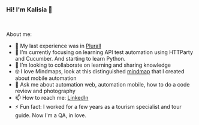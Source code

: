 ### Hi! I'm Kalisia 👋

<br>

About me:

- 🔭 My last experience was in [Plurall](https://www.linkedin.com/company/plurall/about/)
- 🌱 I’m currently focusing on learning API test automation using HTTParty and Cucumber. And starting to learn Python.
- 👯 I’m looking to collaborate on learning and sharing knowledge
- 🤓 I love Mindmaps, look at this distinguished [mindmap](https://whimsical.com/mindmap-automacao-mobile-por-kalisia-andrade-QUR2tt3yi2fYidgtAWCJgU) that I created about mobile automation
- 💬 Ask me about automation web, automation mobile, how to do a code review and photography
- 📫 How to reach me: [LinkedIn](https://www.linkedin.com/in/kalisia/)
- ⚡ Fun fact: I worked for a few years as a tourism specialist and tour guide. Now I'm a QA, in love.

